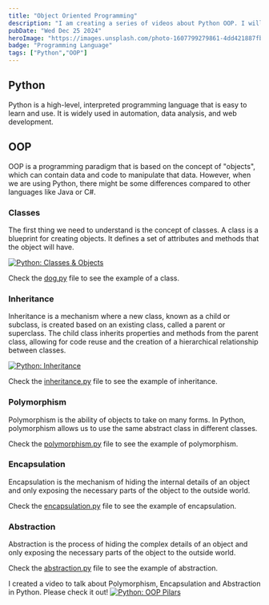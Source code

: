 ```yaml
---
title: "Object Oriented Programming"
description: "I am creating a series of videos about Python OOP. I will be sharing my experience with Python OOP and how to use it in real projects related with automation."
pubDate: "Wed Dec 25 2024"
heroImage: "https://images.unsplash.com/photo-1607799279861-4dd421887fb3?q=80&w=2340&auto=format&fit=crop&ixlib=rb-4.0.3&ixid=M3wxMjA3fDB8MHxwaG90by1wYWdlfHx8fGVufDB8fHx8fA%3D%3D"
badge: "Programming Language"
tags: ["Python","OOP"]
---
```


## Python
Python is a high-level, interpreted programming language that is easy to learn and use. It is widely used in automation, data analysis, and web development.

## OOP
OOP is a programming paradigm that is based on the concept of "objects", which can contain data and code to manipulate that data. However, when we are using Python, there might be some differences compared to other languages like Java or C#.

### Classes
The first thing we need to understand is the concept of classes. A class is a blueprint for creating objects. It defines a set of attributes and methods that the object will have.


[![Python: Classes & Objects](https://i.ytimg.com/vi/_e-4VQeWttg/hqdefault.jpg?sqp=-oaymwEnCNACELwBSFryq4qpAxkIARUAAIhCGAHYAQHiAQoIGBACGAY4AUAB&rs=AOn4CLD2EKFi3cm73wdKI_iTiamn-I555w)](https://www.youtube.com/watch?v=_e-4VQeWttg)

Check the [dog.py](https://github.com/JoanEsquivel/python-poo-patterns/blob/master/introduction/basics/dog.py) file to see the example of a class.

### Inheritance
Inheritance is a mechanism where a new class, known as a child or subclass, is created based on an existing class, called a parent or superclass. The child class inherits properties and methods from the parent class, allowing for code reuse and the creation of a hierarchical relationship between classes.

[![Python: Inheritance](https://i.ytimg.com/vi/dbSMxNLpWpA/hqdefault.jpg?sqp=-oaymwEnCNACELwBSFryq4qpAxkIARUAAIhCGAHYAQHiAQoIGBACGAY4AUAB&rs=AOn4CLD9GPqFrVhx9V7t0pTqyN4mHJ3kYw)](https://www.youtube.com/watch?v=dbSMxNLpWpA)

Check the [inheritance.py](https://github.com/JoanEsquivel/python-poo-patterns/blob/master/introduction/pilars/inheritance.py) file to see the example of inheritance.

### Polymorphism
Polymorphism is the ability of objects to take on many forms. In Python, polymorphism allows us to use the same abstract class in different classes.


Check the [polymorphism.py](https://github.com/JoanEsquivel/python-poo-patterns/blob/master/introduction/pilars/polimorphism.py) file to see the example of polymorphism.

### Encapsulation
Encapsulation is the mechanism of hiding the internal details of an object and only exposing the necessary parts of the object to the outside world.


Check the [encapsulation.py](https://github.com/JoanEsquivel/python-poo-patterns/blob/master/introduction/pilars/encapsulation.py) file to see the example of encapsulation.

### Abstraction
Abstraction is the process of hiding the complex details of an object and only exposing the necessary parts of the object to the outside world.

Check the [abstraction.py](https://github.com/JoanEsquivel/python-poo-patterns/blob/master/introduction/pilars/abstraction.py) file to see the example of abstraction.

I created a video to talk about Polymorphism, Encapsulation and Abstraction in Python. Please check it out!
[![Python: OOP Pilars](https://i.ytimg.com/vi/Dz2jBQem-3Y/hqdefault.jpg?sqp=-oaymwEnCNACELwBSFryq4qpAxkIARUAAIhCGAHYAQHiAQoIGBACGAY4AUAB&rs=AOn4CLD8SRzKO6UG_c24oHdCbiZX_NWArQ)](https://www.youtube.com/watch?v=Dz2jBQem-3Y)
